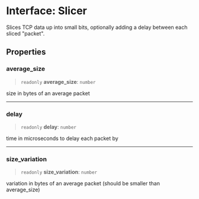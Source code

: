 # Interface: Slicer

Slices TCP data up into small bits, optionally adding a delay between each sliced "packet".

## Properties

<a id="average_size"></a>

### average\_size

> `readonly` **average\_size**: `number`

size in bytes of an average packet

***

<a id="delay"></a>

### delay

> `readonly` **delay**: `number`

time in microseconds to delay each packet by

***

<a id="size_variation"></a>

### size\_variation

> `readonly` **size\_variation**: `number`

variation in bytes of an average packet (should be smaller than average_size)
